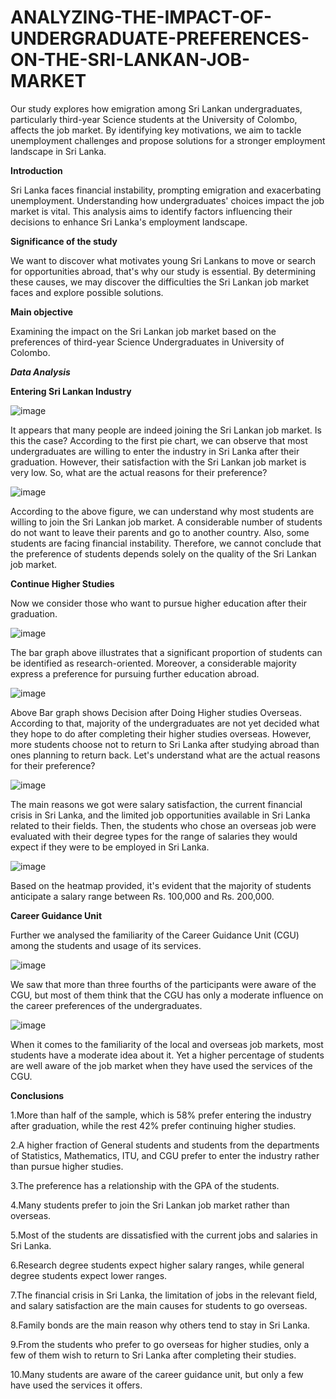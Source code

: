 # ANALYZING-THE-IMPACT-OF-UNDERGRADUATE-PREFERENCES-ON-THE-SRI-LANKAN-JOB-MARKET
Our study explores how emigration among Sri Lankan undergraduates, particularly third-year Science students at the University of Colombo, affects the job market. By identifying key motivations, we aim to tackle unemployment challenges and propose solutions for a stronger employment landscape in Sri Lanka.

**Introduction**

Sri Lanka faces financial instability, prompting emigration and exacerbating unemployment. Understanding how undergraduates' choices impact the job market is vital. This analysis aims to identify factors influencing their decisions to enhance Sri Lanka's employment landscape.

**Significance of the study**

We want to discover what motivates young Sri Lankans to move or search for opportunities abroad, that's why our study is essential. By determining these causes, we may discover the difficulties the Sri Lankan job market faces and explore possible solutions.

**Main objective**

Examining the impact on the Sri Lankan job market based on the preferences of third-year Science Undergraduates in University of Colombo.

_**Data Analysis**_

**Entering Sri Lankan Industry**

![image](https://github.com/user-attachments/assets/fa191f47-8395-4f21-9f51-10fef32d25ca)

It appears that many people are indeed joining the Sri Lankan job market. Is this the case? According to the first pie chart, we can observe that most undergraduates are willing to enter the industry in Sri Lanka after their graduation. However, their satisfaction with the Sri Lankan job market is very low. So, what are the actual reasons for their preference?

![image](https://github.com/user-attachments/assets/91ad60c2-5e39-4530-b7af-73265c7c89cf)


According to the above figure, we can understand why most students are willing to join the Sri Lankan job market. A considerable number of students do not want to leave their parents and go to another country. Also, some students are facing financial instability. Therefore, we cannot conclude that the preference of students depends solely on the quality of the Sri Lankan job market.


**Continue Higher Studies**

Now we consider those who want to pursue higher education after their graduation.

![image](https://github.com/user-attachments/assets/4af23b54-6ab1-4a18-a4a3-d1c04692c117)

The bar graph above illustrates that a significant proportion of students can be identified as research-oriented. Moreover, a considerable majority express a preference for pursuing further education abroad.

![image](https://github.com/user-attachments/assets/e2c5fca7-c94d-4131-8e20-19d46052c397)


Above Bar graph shows Decision after Doing Higher studies Overseas. According to that, majority of the undergraduates are not yet decided what they hope to do after completing their higher studies overseas. However, more students choose not to return to Sri Lanka after studying abroad than ones planning to return back. Let's understand what are the actual reasons for their preference?

![image](https://github.com/user-attachments/assets/f2e7172a-d1bd-435c-8f60-eb9caed7a36d)

The main reasons we got were salary satisfaction, the current financial crisis in Sri Lanka, and the limited job opportunities available in Sri Lanka related to their fields. Then, the students who chose an overseas job were evaluated with their degree types for the range of salaries they would expect if they were to be employed in Sri Lanka.


![image](https://github.com/user-attachments/assets/15d8143d-b5bb-431d-9a55-bd50a4a97687)

Based on the heatmap provided, it's evident that the majority of students anticipate a salary range between Rs. 100,000 and Rs. 200,000.


**Career Guidance Unit**

Further we analysed the familiarity of the Career Guidance Unit (CGU) among the students and usage of its services.

![image](https://github.com/user-attachments/assets/115762aa-2dc1-4074-be9d-a8cae4abc1b7)


We saw that more than three fourths of the participants were aware of the CGU, but most of them think that the CGU has only a moderate influence on the career preferences of the undergraduates.


![image](https://github.com/user-attachments/assets/7882dbeb-dd89-40b9-8d52-3cb4fd64d316)

When it comes to the familiarity of the local and overseas job markets, most students have a moderate idea about it. Yet a higher percentage of students are well aware of the job market when they have used the services of the CGU.

**Conclusions**

1.More than half of the sample, which is 58% prefer entering the industry after graduation, while the rest 42% prefer continuing higher studies.

2.A higher fraction of General students and students from the departments of Statistics, Mathematics, ITU, and CGU prefer to enter the industry rather than pursue higher studies.

3.The preference has a relationship with the GPA of the students.

4.Many students prefer to join the Sri Lankan job market rather than overseas.

5.Most of the students are dissatisfied with the current jobs and salaries in Sri Lanka.

6.Research degree students expect higher salary ranges, while general degree students expect lower ranges.

7.The financial crisis in Sri Lanka, the limitation of jobs in the relevant field, and salary satisfaction are the main causes for students to go overseas.

8.Family bonds are the main reason why others tend to stay in Sri Lanka.

9.From the students who prefer to go overseas for higher studies, only a few of them wish to return to Sri Lanka after completing their studies.

10.Many students are aware of the career guidance unit, but only a few have used the services it offers.















